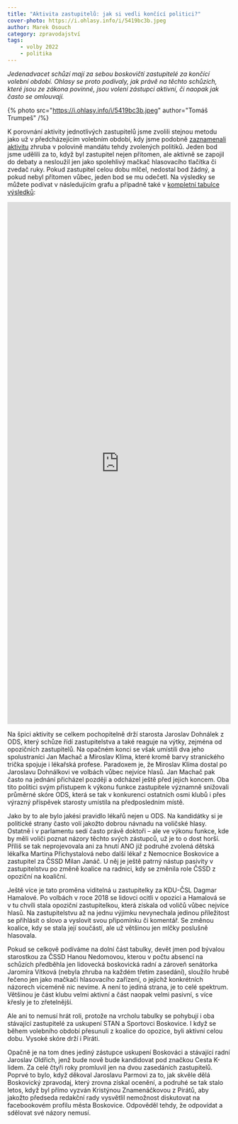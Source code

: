 ```yaml
---
title: "Aktivita zastupitelů: jak si vedli končící politici?"
cover-photo: https://i.ohlasy.info/i/5419bc3b.jpeg
author: Marek Osouch
category: zpravodajství
tags:
    - volby 2022
    - politika
---
```


*Jedenadvacet schůzí mají za sebou boskovičtí zastupitelé za končící volební období. Ohlasy se proto podívaly, jak právě na těchto schůzích, které jsou ze zákona povinné, jsou volení zástupci aktivní, či naopak jak často se omlouvají.*

{% photo src="https://i.ohlasy.info/i/5419bc3b.jpeg" author="Tomáš Trumpeš" /%}

K porovnání aktivity jednotlivých zastupitelů jsme zvolili stejnou metodu jako už v předcházejícím volebním období, kdy jsme podobně [zaznamenali aktivitu](https://ohlasy.info/clanky/2017/01/aktivita-zastupitelu.html) zhruba v polovině mandátu tehdy zvolených politiků. Jeden bod jsme udělili za to, když byl zastupitel nejen přítomen, ale aktivně se zapojil do debaty a nesloužil jen jako spolehlivý mačkač hlasovacího tlačítka či zvedač ruky. Pokud zastupitel celou dobu mlčel, nedostal bod žádný, a pokud nebyl přítomen vůbec, jeden bod se mu odečetl. Na výsledky se můžete podívat v následujícím grafu a případně také v [kompletní tabulce výsledků](https://docs.google.com/spreadsheets/d/1y-dlpD01e1y4WdwQOkrz6YUY_nt71HO6cTYLmu9AHcA/edit?usp=sharing):

<iframe title="Aktivita zastupitelů" aria-label="Split Bars" id="datawrapper-chart-qHajc" src="https://datawrapper.dwcdn.net/qHajc/3/" scrolling="no" frameborder="0" style="width: 0; min-width: 100% !important; border: none;" height="1175"></iframe><script type="text/javascript">!function(){"use strict";window.addEventListener("message",(function(e){if(void 0!==e.data["datawrapper-height"]){var t=document.querySelectorAll("iframe");for(var a in e.data["datawrapper-height"])for(var r=0;r<t.length;r++){if(t[r].contentWindow===e.source)t[r].style.height=e.data["datawrapper-height"][a]+"px"}}}))}();
</script>

Na špici aktivity se celkem pochopitelně drží starosta Jaroslav Dohnálek z ODS, který schůze řídí zastupitelstva a také reaguje na výtky, zejména od opozičních zastupitelů. Na opačném konci se však umístili dva jeho spolustraníci Jan Machač a Miroslav Klíma, které kromě barvy stranického trička spojuje i lékařská profese. Paradoxem je, že Miroslav Klíma dostal po Jaroslavu Dohnálkovi ve volbách vůbec nejvíce hlasů. Jan Machač pak často na jednání přicházel později a odcházel ještě před jejich koncem. Oba tito politici svým přístupem k výkonu funkce zastupitele významně snižovali průměrné skóre ODS, která se tak v konkurenci ostatních osmi klubů i přes výrazný příspěvek starosty umístila na předposledním místě.

Jako by to ale bylo jakési pravidlo lékařů nejen u ODS. Na kandidátky si je politické strany často volí jakožto dobrou návnadu na voličské hlasy. Ostatně i v parlamentu sedí často právě doktoři – ale ve výkonu funkce, kde by měli voliči poznat názory těchto svých zástupců, už je to o dost horší. Příliš se tak neprojevovala ani za hnutí ANO již podruhé zvolená dětská lékařka Martina Přichystalová nebo další lékař z Nemocnice Boskovice a zastupitel za ČSSD Milan Janáč. U něj je ještě patrný nástup pasivity v zastupitelstvu po změně koalice na radnici, kdy se změnila role ČSSD z opoziční na koaliční.

Ještě více je tato proměna viditelná u zastupitelky za KDU-ČSL Dagmar Hamalové. Po volbách v roce 2018 se lidovci ocitli v opozici a Hamalová se v tu chvíli stala opoziční zastupitelkou, která získala od voličů vůbec nejvíce hlasů. Na zastupitelstvu až na jednu výjimku nevynechala jedinou příležitost se přihlásit o slovo a vyslovit svou připomínku či komentář. Se změnou koalice, kdy se stala její součástí, ale už většinou jen mlčky poslušně hlasovala.

Pokud se celkově podíváme na dolní část tabulky, devět jmen pod bývalou starostkou za ČSSD Hanou Nedomovou, kterou v počtu absencí na schůzích předběhla jen lidovecká boskovická radní a zároveň senátorka Jaromíra Vítková (nebyla zhruba na každém třetím zasedání), sloužilo hrubě řečeno jen jako mačkači hlasovacího zařízení, o jejichž konkrétních názorech víceméně nic nevíme. A není to jediná strana, je to celé spektrum. Většinou je část klubu velmi aktivní a část naopak velmi pasivní, s více křesly je to zřetelnější.

Ale ani to nemusí hrát roli, protože na vrcholu tabulky se pohybují i oba stávající zastupitelé za uskupení STAN a Sportovci Boskovice. I když se během volebního období přesunuli z koalice do opozice, byli aktivní celou dobu. Vysoké skóre drží i Piráti. 

Opačně je na tom dnes jediný zástupce uskupení Boskováci a stávající radní Jaroslav Oldřich, jenž bude nově bude kandidovat pod značkou Cesta K-lidem. Za celé čtyři roky promluvil jen na dvou zasedáních zastupitelů. Poprvé to bylo, když děkoval Jaroslavu Parmovi za to, jak skvěle dělá Boskovický zpravodaj, který zrovna získal ocenění, a podruhé se tak stalo letos, když byl přímo vyzván Kristýnou Znamenáčkovou z Pirátů, aby jakožto předseda redakční rady vysvětlil nemožnost diskutovat na facebookovém profilu města Boskovice. Odpověděl tehdy, že odpovídat a sdělovat své názory nemusí.